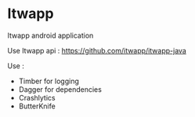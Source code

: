 # Itwapp
Itwapp android application

Use Itwapp api : https://github.com/itwapp/itwapp-java

Use : 
- Timber for logging
- Dagger for dependencies
- Crashlytics
- ButterKnife
